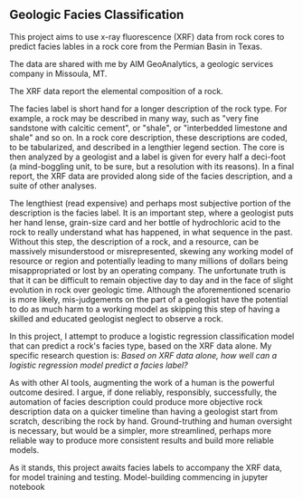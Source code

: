 ## Geologic Facies Classification

This project aims to use x-ray fluorescence (XRF) data from rock cores to predict facies lables in a rock core from the Permian Basin in Texas. 

The data are shared with me by AIM GeoAnalytics, a geologic services company in Missoula, MT. 

The XRF data report the elemental composition of a rock. 

The facies label is short hand for a longer description of the rock type. For example, a rock may be described in many way, such as "very fine sandstone with calcitic cement", or "shale", or "interbedded limestone and shale" and so on. In a rock core description, these descriptions are coded, to be tabularized, and described in a lengthier legend section. The core is then analyzed by a geologist and a label is given for every half a deci-foot (a mind-boggling unit, to be sure, but a resolution with its reasons). In a final report, the XRF data are provided along side of the facies description, and a suite of other analyses. 

The lengthiest (read expensive) and perhaps most subjective portion of the description is the facies label. It is an important step, where a geologist puts her hand lense, grain-size card and her bottle of hydrochloric acid to the rock to really understand what has happened, in what sequence in the past. Without this step, the description of a rock, and a resource, can be massively misunderstood or misrepresented, skewing any working model of resource or region and potentially leading to many millions of dollars being misappropriated or lost by an operating company. The unfortunate truth is that it can be difficult to remain objective day to day and in the face of slight evolution in rock over geologic time. Although the aforementioned scenario is more likely, mis-judgements on the part of a geologist have the potential to do as much harm to a working model as skipping this step of having a skilled and educated geologist neglect to observe a rock. 

In this project, I attempt to produce a logistic regression classification model that can predict a rock's facies type, based on the XRF data alone. My specific research question is: *Based on XRF data alone, how well can a logistic regression model predict a facies label?*

As with other AI tools, augmenting the work of a human is the powerful outcome desired. I argue, if done reliably, responsibly, successfully, the automation of facies description could produce more objective rock description data on a quicker timeline than having a geologist start from scratch, describing the rock by hand. Ground-truthing and human oversight is necessary, but would be a simpler, more streamlined, perhaps more reliable way to produce more consistent results and build more reliable models.  

As it stands, this project awaits facies labels to accompany the XRF data, for model training and testing. Model-building commencing in jupyter notebook 
